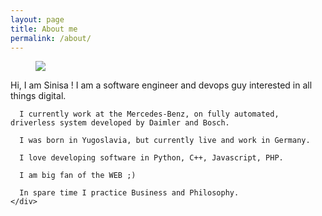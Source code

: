 ```yaml
---
layout: page
title: About me
permalink: /about/
---
```




<div class="container-fluid">

<figure class="bg-center">
<img src="{{site.baseurl}}/assets/img/royalty-free-wellcome.jpg">
</figure>

</div>

<div class="wrapper">
  <div class="row">
    <div class="col-md-12">
      Hi, I am Sinisa !
      I am a software engineer and devops guy interested in all things digital.

      I currently work at the Mercedes-Benz, on fully automated, driverless system developed by Daimler and Bosch.

      I was born in Yugoslavia, but currently live and work in Germany.

      I love developing software in Python, C++, Javascript, PHP.

      I am big fan of the WEB ;)

      In spare time I practice Business and Philosophy.
    </div>
  </div>
</div>
